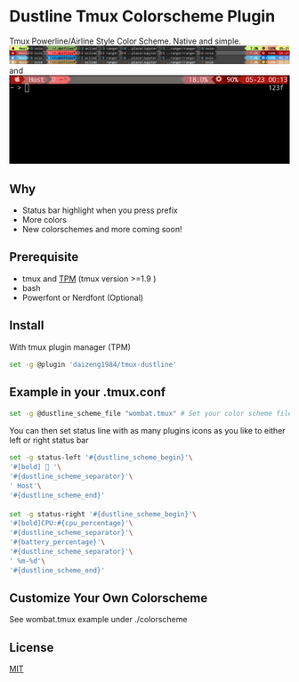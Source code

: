 # Dustline Tmux Colorscheme Plugin
Tmux Powerline/Airline Style Color Scheme. Native and simple.
![img](./dustline-screenshot.png)
and
![anim](./dustline-animation.gif)

## Why
* Status bar highlight when you press prefix
* More colors
* New colorschemes and more coming soon!

## Prerequisite 
* tmux and [TPM](https://github.com/tmux-plugins/tpm) (tmux version >=1.9 )
* bash
* Powerfont or Nerdfont (Optional)

## Install 
With tmux plugin manager (TPM) 
```sh
set -g @plugin 'daizeng1984/tmux-dustline'
```

## Example in your .tmux.conf
 
```bash
set -g @dustline_scheme_file "wombat.tmux" # Set your color scheme file
```

You can then set status line with as many plugins icons as you like to either left or right status bar

```sh
set -g status-left '#{dustline_scheme_begin}'\
'#[bold]  '\
'#{dustline_scheme_separator}'\
' Host'\
'#{dustline_scheme_end}'

set -g status-right '#{dustline_scheme_begin}'\
'#[bold]CPU:#{cpu_percentage}'\
'#{dustline_scheme_separator}'\
'#{battery_percentage}'\
'#{dustline_scheme_separator}'\
' %m-%d'\
'#{dustline_scheme_end}'
```

## Customize Your Own Colorscheme
See wombat.tmux example under ./colorscheme

## License
[MIT](./LICENSE.md)
